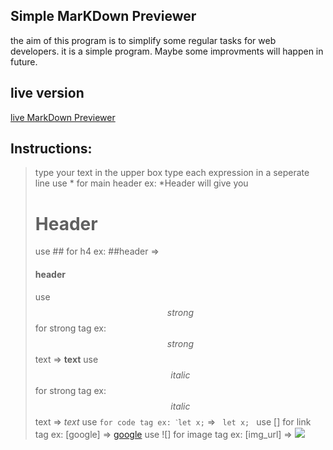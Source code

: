 ## Simple MarKDown Previewer
the aim of this program is to simplify some regular tasks for web developers.
it is a simple program.
Maybe some improvments will happen in future.

## live version 
[live MarkDown Previewer](https://facebook.github.io/create-react-app/docs/running-tests)

## Instructions:                 
> type your text in the upper box
> type each expression in a seperate line
> use * for main header ex: *Header will give you <h1>Header</h1>
> use ## for h4 ex: ##header => <h4>header</h4>
> use $$strong$$ for strong tag ex: $$strong$$ text => <strong>text</strong>
> use $$italic$$ for strong tag ex: $$italic$$ text => <em>text</em>
> use ` for code tag ex: ˋlet x; `  => <code> let x; </code>
> use [] for link tag ex: [google]  => <a href="https://www.google.com">google</a>
> use ![] for image tag ex: [img_url]  => <img src="img_url" />
